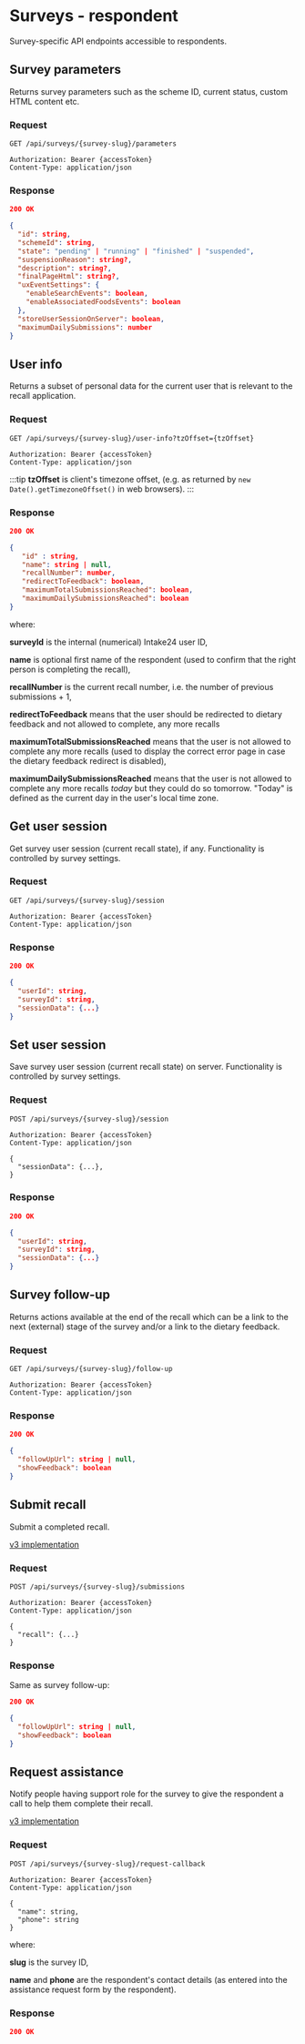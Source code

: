 # Surveys - respondent

Survey-specific API endpoints accessible to respondents.

## Survey parameters

Returns survey parameters such as the scheme ID, current status, custom HTML content etc.

### Request

```http
GET /api/surveys/{survey-slug}/parameters

Authorization: Bearer {accessToken}
Content-Type: application/json
```

### Response

```json
200 OK

{
  "id": string,
  "schemeId": string,
  "state": "pending" | "running" | "finished" | "suspended",
  "suspensionReason": string?,
  "description": string?,
  "finalPageHtml": string?,
  "uxEventSettings": {
    "enableSearchEvents": boolean,
    "enableAssociatedFoodsEvents": boolean
  },
  "storeUserSessionOnServer": boolean,
  "maximumDailySubmissions": number
}
```

## User info

Returns a subset of personal data for the current user that is relevant to the recall application.

### Request

```http
GET /api/surveys/{survey-slug}/user-info?tzOffset={tzOffset}

Authorization: Bearer {accessToken}
Content-Type: application/json
```

:::tip
**tzOffset** is client's timezone offset, (e.g. as returned by `new Date().getTimezoneOffset()` in web browsers).
:::

### Response

```json
200 OK

{
   "id" : string,
   "name": string | null,
   "recallNumber": number,
   "redirectToFeedback": boolean,
   "maximumTotalSubmissionsReached": boolean,
   "maximumDailySubmissionsReached": boolean
}
```

where:

**surveyId** is the internal (numerical) Intake24 user ID,

**name** is optional first name of the respondent (used to confirm that the right person is completing the recall),

**recallNumber** is the current recall number, i.e. the number of previous submissions + 1,

**redirectToFeedback** means that the user should be redirected to dietary feedback and not allowed to complete, any more recalls

**maximumTotalSubmissionsReached** means that the user is not allowed to complete any more recalls (used to display the correct error page in case the dietary feedback redirect is disabled),

**maximumDailySubmissionsReached** means that the user is not allowed to complete any more recalls _today_ but they could do so tomorrow. "Today" is defined as the current day in the user's local time zone.

## Get user session

Get survey user session (current recall state), if any. Functionality is controlled by survey settings.

### Request

```http
GET /api/surveys/{survey-slug}/session

Authorization: Bearer {accessToken}
Content-Type: application/json
```

### Response

```json
200 OK

{
  "userId": string,
  "surveyId": string,
  "sessionData": {...}
}
```

## Set user session

Save survey user session (current recall state) on server. Functionality is controlled by survey settings.

### Request

```http
POST /api/surveys/{survey-slug}/session

Authorization: Bearer {accessToken}
Content-Type: application/json

{
  "sessionData": {...},
}
```

### Response

```json
200 OK

{
  "userId": string,
  "surveyId": string,
  "sessionData": {...}
}
```

## Survey follow-up

Returns actions available at the end of the recall which can be a link to the next (external) stage of the survey and/or a link to the dietary feedback.

### Request

```http
GET /api/surveys/{survey-slug}/follow-up

Authorization: Bearer {accessToken}
Content-Type: application/json
```

### Response

```json
200 OK

{
  "followUpUrl": string | null,
  "showFeedback": boolean
}
```

## Submit recall

Submit a completed recall.

[v3 implementation](https://github.com/MRC-Epid-it24/api-server/blob/master/ApiPlayServer/app/controllers/system/user/SurveyController.scala#L181-L290)

### Request

```http
POST /api/surveys/{survey-slug}/submissions

Authorization: Bearer {accessToken}
Content-Type: application/json

{
  "recall": {...}
}
```

### Response

Same as survey follow-up:

```json
200 OK

{
  "followUpUrl": string | null,
  "showFeedback": boolean
}
```

## Request assistance

Notify people having support role for the survey to give the respondent a call to help them complete their recall.

[v3 implementation](https://github.com/MRC-Epid-it24/api-server/blob/master/ApiPlayServer/app/controllers/system/user/HelpController.scala#L68-L138)

### Request

```http
POST /api/surveys/{survey-slug}/request-callback

Authorization: Bearer {accessToken}
Content-Type: application/json

{
  "name": string,
  "phone": string
}
```

where:

**slug** is the survey ID,

**name** and **phone** are the respondent's contact details (as entered into the assistance request form by the
respondent).

### Response

```json
200 OK
```
